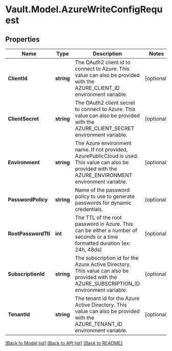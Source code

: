# Vault.Model.AzureWriteConfigRequest

## Properties

Name | Type | Description | Notes
------------ | ------------- | ------------- | -------------
**ClientId** | **string** | The OAuth2 client id to connect to Azure. This value can also be provided with the AZURE_CLIENT_ID environment variable. | [optional] 
**ClientSecret** | **string** | The OAuth2 client secret to connect to Azure. This value can also be provided with the AZURE_CLIENT_SECRET environment variable. | [optional] 
**Environment** | **string** | The Azure environment name. If not provided, AzurePublicCloud is used. This value can also be provided with the AZURE_ENVIRONMENT environment variable. | [optional] 
**PasswordPolicy** | **string** | Name of the password policy to use to generate passwords for dynamic credentials. | [optional] 
**RootPasswordTtl** | **int** | The TTL of the root password in Azure. This can be either a number of seconds or a time formatted duration (ex: 24h, 48ds) | [optional] 
**SubscriptionId** | **string** | The subscription id for the Azure Active Directory. This value can also be provided with the AZURE_SUBSCRIPTION_ID environment variable. | [optional] 
**TenantId** | **string** | The tenant id for the Azure Active Directory. This value can also be provided with the AZURE_TENANT_ID environment variable. | [optional] 

[[Back to Model list]](../README.md#documentation-for-models) [[Back to API list]](../README.md#documentation-for-api-endpoints) [[Back to README]](../README.md)

